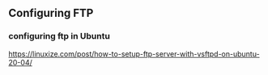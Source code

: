## Configuring FTP
### configuring ftp in Ubuntu
https://linuxize.com/post/how-to-setup-ftp-server-with-vsftpd-on-ubuntu-20-04/
